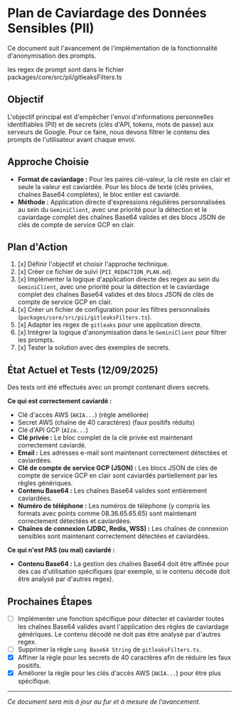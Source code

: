 # Plan de Caviardage des Données Sensibles (PII)

Ce document suit l'avancement de l'implémentation de la fonctionnalité d'anonymisation des prompts.

les regex de prompt sont dans le fichier packages/core/src/pii/gitleaksFilters.ts

## Objectif

L'objectif principal est d'empêcher l'envoi d'informations personnelles identifiables (PII) et de secrets (clés d'API, tokens, mots de passe) aux serveurs de Google. Pour ce faire, nous devons filtrer le contenu des prompts de l'utilisateur avant chaque envoi.

## Approche Choisie

- **Format de caviardage :** Pour les paires clé-valeur, la clé reste en clair et seule la valeur est caviardée. Pour les blocs de texte (clés privées, chaînes Base64 complètes), le bloc entier est caviardé.
- **Méthode :** Application directe d'expressions régulières personnalisées au sein du `GeminiClient`, avec une priorité pour la détection et le caviardage complet des chaînes Base64 valides et des blocs JSON de clés de compte de service GCP en clair.

## Plan d'Action

1.  [x] Définir l'objectif et choisir l'approche technique.
2.  [x] Créer ce fichier de suivi (`PII_REDACTION_PLAN.md`).
3.  [x] Implémenter la logique d'application directe des regex au sein du `GeminiClient`, avec une priorité pour la détection et le caviardage complet des chaînes Base64 valides et des blocs JSON de clés de compte de service GCP en clair.
4.  [x] Créer un fichier de configuration pour les filtres personnalisés (`packages/core/src/pii/gitleaksFilters.ts`).
5.  [x] Adapter les regex de `gitleaks` pour une application directe.
6.  [x] Intégrer la logique d'anonymisation dans le `GeminiClient` pour filtrer les prompts.
7.  [x] Tester la solution avec des exemples de secrets.

## État Actuel et Tests (12/09/2025)

Des tests ont été effectués avec un prompt contenant divers secrets.

**Ce qui est correctement caviardé :**

- Clé d'accès AWS (`AKIA...`) (règle améliorée)
- Secret AWS (chaîne de 40 caractères) (faux positifs réduits)
- Clé d'API GCP (`AIza...`)
- **Clé privée :** Le bloc complet de la clé privée est maintenant correctement caviardé.
- **Email :** Les adresses e-mail sont maintenant correctement détectées et caviardées.
- **Clé de compte de service GCP (JSON) :** Les blocs JSON de clés de compte de service GCP en clair sont caviardés partiellement par les règles génériques.
- **Contenu Base64 :** Les chaînes Base64 valides sont entièrement caviardées.
- **Numéro de téléphone :** Les numéros de téléphone (y compris les formats avec points comme 08.36.65.65.65) sont maintenant correctement détectées et caviardées.
- **Chaînes de connexion (JDBC, Redis, WSS) :** Les chaînes de connexion sensibles sont maintenant correctement détectées et caviardées.

**Ce qui n'est PAS (ou mal) caviardé :**

- **Contenu Base64 :** La gestion des chaînes Base64 doit être affinée pour des cas d'utilisation spécifiques (par exemple, si le contenu décodé doit être analysé par d'autres regex).

## Prochaines Étapes

- [ ] Implémenter une fonction spécifique pour détecter et caviarder toutes les chaînes Base64 valides avant l'application des règles de caviardage génériques. Le contenu décodé ne doit pas être analysé par d'autres regex.
- [ ] Supprimer la règle `Long Base64 String` de `gitleaksFilters.ts`.
- [x] Affiner la règle pour les secrets de 40 caractères afin de réduire les faux positifs.
- [x] Améliorer la règle pour les clés d'accès AWS (`AKIA...`) pour être plus spécifique.

---

_Ce document sera mis à jour au fur et à mesure de l'avancement._
